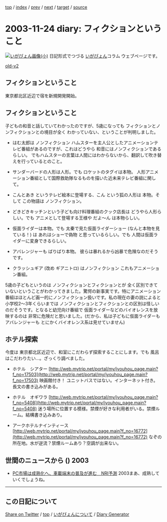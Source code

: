 [top](https://igapyon.github.io/diary/) 
 / [index](https://igapyon.github.io/diary/2003/index.html) 
 / [prev](https://igapyon.github.io/diary/2003/ig031121.html) 
 / [next](https://igapyon.github.io/diary/2003/ig031125.html) 
 / [target](https://igapyon.github.io/diary/2003/ig031124.html) 
 / [source](https://github.com/igapyon/diary/blob/gh-pages/2003/ig031124.html.src.md) 

2003-11-24 diary: フィクションということ
=====================================================================================================
[![いがぴょん画像(小)](https://igapyon.github.io/diary/images/iga200306s.jpg "いがぴょん")](https://igapyon.github.io/diary/memo/memoigapyon.html) 日記形式でつづる [いがぴょん](https://igapyon.github.io/diary/memo/memoigapyon.html)コラム ウェブページです。

[old-v2](ig031124-orig.html)

## フィクションということ

東京都北区近辺で宿を新規開発開始。


## フィクションということ

子どもの和音と話していてわかったのですが、5歳になっても フィクションとノンフィクションとの境目が全く わかっていない、ということが判明しました。

* はむ太郎は ノンフィクション
  ハムスターを主人公としたアニメーションテレビ番組があるのですが、これはどうやら
  和音にはノンフィクションであるらしい。
  でもハムスターの言葉は人間にはわからないから、翻訳して吹き替えを行っているとのこと。
  
* サンダーバードの人形は人形。でも ロケットのタグイは本物。
  人形アニメーション番組として国際救助隊なるものを描いた近未来テレビ番組に関して。
  
* こんとあき というテレビ絵本に登場する、こん という狐の人形は 本物。そして
  この物語は ノンフィクション。
  
* どきどきキッチンという子ども向け料理番組のクック店長は どうやら人形らしい。でも
  アニメとして登場する王様や だよ～ん は本物らしい。
  
* 仮面ライダーは本物。でも 太秦で見た仮面ライダーショー (なんと本物を見ている！)
  は あれはショーで偽物 と思っているらしい。でも 人間は仮面ライダーに変身できるらしい。
  
* アバレンジャーも ばりばり本物。
  彼らは暴れるから凶暴で危険なのだそうです。
  
* クラッシュギア (改め ギアニトロ) はノンフィクション
  これもアニメーション番組。

5歳の子どもというのは ノンフィクションとフィクションとが 全く区別できていないということがわかってきました。驚愕の新事実です。特にアニメーション番組はほとんど画一的にノンフィクション扱いです。私の現在の妻の説によると 小学校2～3年くらいまでは ノンフィクションとフィクションとの区別は怪しいのだそうです。となると幼児向け番組で 仮面ライダーなどのバイオレンスを放映するのは 非常に危険だと思いました。(だから、私は子どもに仮面ライダーもアバレンジャーも とにかくバイオレンス系は見せていません)

## ホテル探索

今度は 東京都北区近辺で、和室にこだわらず探索することにします。でも 風呂はこだわりたい…。ざっくり調べました。

* ホテル　シアター
  [http://web.mytrip.net/portal/my/jyouhou_page.main?f_no=17503](http://web.mytrip.net/portal/my/jyouhou_page.main?f_no=17503)
  映画館付き！ ユニットバスではない。インターネット付き。長文の書き込みがある。
  
* ホテル　オギワラ
  [http://web.mytrip.net/portal/my/jyouhou_page.main?f_no=5408](http://web.mytrip.net/portal/my/jyouhou_page.main?f_no=5408)
  迷う場所に位置する模様。禁煙が好きな利用者がいる。禁煙ルーム。結構書き込みあり。
  
* アークホテルナインティース
  [http://web.mytrip.net/portal/my/jyouhou_page.main?f_no=16772](http://web.mytrip.net/portal/my/jyouhou_page.main?f_no=16772)
  なぞの所在地。水が逆流？禁煙ルームあり？空調が出来ない。

## 世間のニュースから () 2003

* [PC市場は成熟化へ、車載端末の普及が進む　NRI予測](http://www.zdnet.co.jp/news/0311/20/njbt_02.html)  2003まあ、成熟していくでしょうね。

----------------------------------------------------------------------------------------------------

## この日記について

[Share on Twitter](https://twitter.com/intent/tweet?hashtags=igapyon%2Cdiary%2C%E3%81%84%E3%81%8C%E3%81%B4%E3%82%87%E3%82%93&text=%E3%83%95%E3%82%A3%E3%82%AF%E3%82%B7%E3%83%A7%E3%83%B3%E3%81%A8%E3%81%84%E3%81%86%E3%81%93%E3%81%A8&url=https%3A%2F%2Figapyon.github.io%2Fdiary%2F2003%2Fig031124.html) / [top](https://igapyon.github.io/diary/) / [いがぴょんについて](https://igapyon.github.io/diary/memo/memoigapyon.html) / [Diary Generator](https://github.com/igapyon/igapyonv3)
